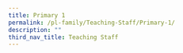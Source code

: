 ```yaml
---
title: Primary 1
permalink: /pl-family/Teaching-Staff/Primary-1/
description: ""
third_nav_title: Teaching Staff
---
```

